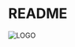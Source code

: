 # README
![LOGO](https://github.com/JamesXiaoMo/StrawberryValleyProject_Desktop/blob/master/pics/main.ico)

